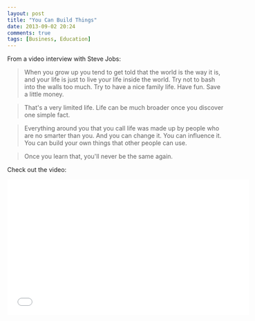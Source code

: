 ```yaml
---
layout: post
title: "You Can Build Things"
date: 2013-09-02 20:24
comments: true
tags: [Business, Education]
---
```

From a video interview with Steve Jobs:
>When you grow up you tend to get told that the world is the way it is, and your life is just to live your life inside the world. Try not to bash into the walls too much. Try to have a nice family life. Have fun. Save a little money.

>That's a very limited life. Life can be much broader once you discover one simple fact.

<!--more--> 

>Everything around you that you call life was made up by people who are no smarter than you. And you can change it. You can influence it. You can build your own things that other people can use.

>Once you learn that, you'll never be the same again.

Check out the video:

<div class="video-container">
<iframe width="560" height="315" src="//www.youtube.com/embed/UvEiSa6_EPA?rel=0" frameborder="0" allowfullscreen></iframe>
</div>


